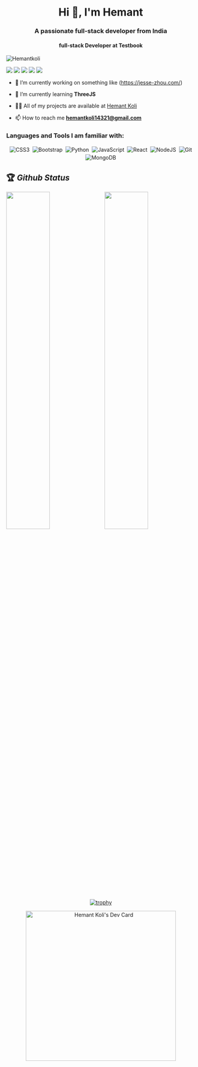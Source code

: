 <h1 align="center">Hi 👋, I'm Hemant</h1>
<h3 align="center">A passionate full-stack developer from India</h3>
<h4 align="center">full-stack Developer at Testbook</h4>

<p align="left"> <img src="https://komarev.com/ghpvc/?username=Hemantkoli&label=Profile%20views&color=0e75b6&style=flat" alt="Hemantkoli" /> </p>


[<img src="https://img.shields.io/twitter/follow/Hemant_Koli21?logo=twitter&style=for-the-badge" />](https://twitter.com/Hemant_Koli21)
[<img src="https://img.shields.io/youtube/channel/views/UCUioVU-rI5WnomzU-hOvB3Q?logo=youtube&style=for-the-badge">](https://www.youtube.com/channel/UCUioVU-rI5WnomzU-hOvB3Q)
[<img src="https://img.shields.io/github/followers/Hemantkoli?logo=github&style=for-the-badge&logoColor=white">](https://github.com/Hemantkoli)
[<img src="https://img.shields.io/badge/linkedin-%230077B5.svg?&style=for-the-badge&logo=linkedin&logoColor=white">](https://www.linkedin.com/in/hemant-koli-8279a8156/)
[<img src="https://img.shields.io/badge/Portfolio-%23000000.svg?&style=for-the-badge">](https://portfolio-hemantkoli.vercel.app/)


- 🔭 I’m currently working on something like (https://jesse-zhou.com/)

- 🌱 I’m currently learning **ThreeJS**

- 👨‍💻 All of my projects are available at [Hemant Koli](https://portfolio-hemantkoli.vercel.app/)

- 📫 How to reach me **hemantkoli14321@gmail.com**

<h3 align="left">Languages and Tools I am familiar with:</h3>

<p align="center">

<img alt="CSS3" src="https://img.shields.io/badge/css3%20-%231572B6.svg?&style=for-the-badge&logo=css3&logoColor=white" style="margin:2px;"/>
<img alt="Bootstrap" src="https://img.shields.io/badge/bootstrap%20-%23563D7C.svg?&style=for-the-badge&logo=bootstrap&logoColor=white" style="margin:2px;"/>
<img alt="Python" src="https://img.shields.io/badge/python%20-%2314354C.svg?&style=for-the-badge&logo=python&logoColor=white" style="margin:2px;"/>
<img alt="JavaScript" src="https://img.shields.io/badge/javascript%20-%23323330.svg?&style=for-the-badge&logo=javascript&logoColor=%23F7DF1E" style="margin:2px;"/>
<img alt="React" src="https://img.shields.io/badge/react%20-%2320232a.svg?&style=for-the-badge&logo=react&logoColor=%2361DAFB" style="margin:2px;"/>
<img alt="NodeJS" src="https://img.shields.io/badge/node.js%20-%2343853D.svg?&style=for-the-badge&logo=node.js&logoColor=white" style="margin:2px;"/>
<img alt="Git" src="https://img.shields.io/badge/git%20-%23F05033.svg?&style=for-the-badge&logo=git&logoColor=white" style="margin:2px;"/>
<img alt="MongoDB" src ="https://img.shields.io/badge/MongoDB-%234ea94b.svg?&style=for-the-badge&logo=mongodb&logoColor=white" style="margin:2px;"/>
<br/>
</p>

## 🏆 *Github Status*

<img  src="https://github-readme-stats.vercel.app/api?username=Hemantkoli&show_icons=true&hide_border=true&theme=dark" width="48%" align="right" >
<img  src="https://github-readme-streak-stats.herokuapp.com/?user=Hemantkoli&theme=dark" width="48%" >
<br>
<div align="center">

[![trophy](https://github-profile-trophy.vercel.app/?username=Hemantkoli&rank=S,AAA,AA,A&theme=juicyfresh&margin-w=15)](https://github.com/ryo-ma/github-profile-trophy)

<a href="https://app.daily.dev/Hemant21"><img src="https://api.daily.dev/devcards/b54b3e99aec848fb8618943f2f0c5e10.png?r=r0e" width="400" alt="Hemant Koli's Dev Card"/></a>
  
</div>

